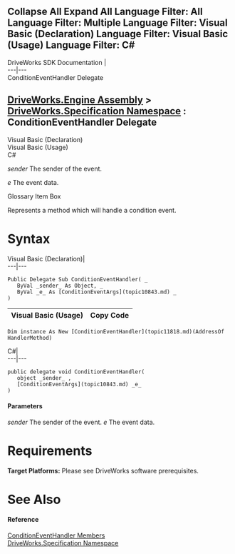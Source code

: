 Collapse All Expand All Language Filter: All  Language Filter: Multiple  Language Filter: Visual Basic (Declaration) Language Filter: Visual Basic (Usage) Language Filter: C#  
---  
DriveWorks SDK Documentation  |   
---|---  
ConditionEventHandler Delegate   
  
[DriveWorks.Engine Assembly](topic2156.md) > [DriveWorks.Specification Namespace](topic10764.md) : ConditionEventHandler Delegate  
---  
  
Visual Basic (Declaration)    
Visual Basic (Usage)    
C# 

_sender_
    The sender of the event.

_e_
    The event data.

Glossary Item Box

Represents a method which will handle a condition event. 

# Syntax

Visual Basic (Declaration)|   
---|---  
      
    
    Public Delegate Sub ConditionEventHandler( _
       ByVal _sender_ As Object, _
       ByVal _e_ As [ConditionEventArgs](topic10843.md) _
    )   
  
Visual Basic (Usage)| Copy Code  
---|---  
      
    
    Dim instance As New [ConditionEventHandler](topic11818.md)(AddressOf HandlerMethod)  
  
C#|   
---|---  
      
    
    public delegate void ConditionEventHandler( 
       object _sender_ ,
       [ConditionEventArgs](topic10843.md) _e_
    )  
  
#### Parameters

 _sender_
    The sender of the event.
_e_
    The event data.

# Requirements

**Target Platforms:** Please see DriveWorks software prerequisites.

# See Also

#### Reference

[ConditionEventHandler Members](topic11818.md)   
[DriveWorks.Specification Namespace](topic10764.md)


